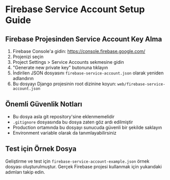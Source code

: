 # Firebase Service Account Setup Guide

## Firebase Projesinden Service Account Key Alma

1. Firebase Console'a gidin: https://console.firebase.google.com/
2. Projenizi seçin
3. Project Settings > Service Accounts sekmesine gidin
4. "Generate new private key" butonuna tıklayın
5. İndirilen JSON dosyasını `firebase-service-account.json` olarak yeniden adlandırın
6. Bu dosyayı Django projesinin root dizinine koyun: `web/firebase-service-account.json`

## Önemli Güvenlik Notları

- Bu dosya asla git repository'sine eklenmemelidir
- `.gitignore` dosyasında bu dosya zaten göz ardı edilmiştir
- Production ortamında bu dosyayı sunucuda güvenli bir şekilde saklayın
- Environment variable olarak da tanımlayabilirsiniz

## Test için Örnek Dosya

Geliştirme ve test için `firebase-service-account-example.json` örnek dosyası oluşturulmuştur.
Gerçek Firebase projesi kullanmak için yukarıdaki adımları takip edin.
